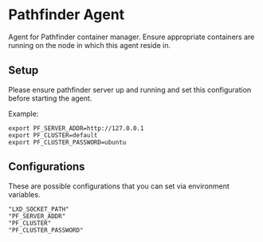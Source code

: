 # Pathfinder Agent

Agent for Pathfinder container manager. Ensure appropriate containers are running on the node in which this agent reside in.

## Setup

Please ensure pathfinder server up and running and set this configuration before starting the agent.

Example:
```
export PF_SERVER_ADDR=http://127.0.0.1
export PF_CLUSTER=default
export PF_CLUSTER_PASSWORD=ubuntu
```

## Configurations

These are possible configurations that you can set via environment variables.

```
"LXD_SOCKET_PATH"
"PF_SERVER_ADDR"
"PF_CLUSTER"
"PF_CLUSTER_PASSWORD"
```
